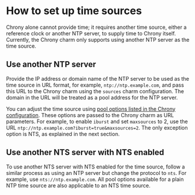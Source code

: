 # How to set up time sources

Chrony alone cannot provide time; it requires another time source, either a 
reference clock or another NTP server, to supply time to Chrony itself. 
Currently, the Chrony charm only supports using another NTP server as the 
time source.

<!-- vale Canonical.007-Headings-sentence-case = NO -->
## Use another NTP server
<!-- vale Canonical.007-Headings-sentence-case = YES -->

Provide the IP address or domain name of the NTP server to be used as the time 
source in URL format, for example, `ntp://ntp.example.com`, and pass this URL to
the Chrony charm using the `sources` charm configuration. 
The domain in the URL will be treated as a pool address for the NTP server.

You can adjust the time source using 
[pool options listed in the Chrony configuration](https://chrony-project.org/doc/4.6.1/chrony.conf.html). 
These options are passed to the Chrony charm as URL parameters. 
For example, to enable `iburst` and set `maxsources` to 2, use the 
URL `ntp://ntp.example.com?iburst=true&maxsources=2`. 
The only exception option is NTS, as explained in the next section.

<!-- vale Canonical.007-Headings-sentence-case = NO -->
## Use another NTS server with NTS enabled
<!-- vale Canonical.007-Headings-sentence-case = YES -->

To use another NTS server with NTS enabled for the time source, follow a 
similar process as using an NTP server but change the protocol to `nts`.
For example, use `nts://ntp.example.com`. 
All pool options available for a plain NTP time source are also 
applicable to an NTS time source.